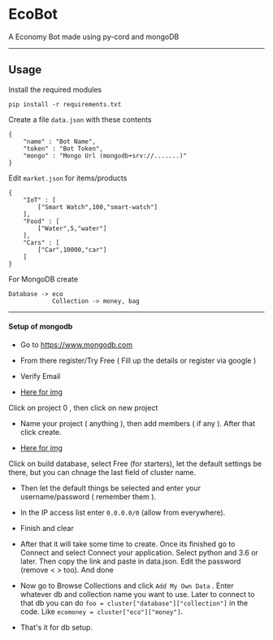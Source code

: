 # EcoBot
A Economy Bot made using py-cord and mongoDB

-------------------------

## Usage

Install the required modules

```
pip install -r requirements.txt
```

Create a file `data.json` with these contents

```
{
    "name" : "Bot Name",
    "token" : "Bot Token",
    "mongo" : "Mongo Url (mongodb+srv://.......)"
}
```

Edit `market.json` for items/products

```
{
    "IoT" : [
        ["Smart Watch",100,"smart-watch"]
    ],
    "Food" : [
        ["Water",5,"water"]
    ],
    "Cars" : [
        ["Car",10000,"car"]
    ]
}
```

For MongoDB create
```
Database -> eco
            Collection -> money, bag
```

-------------------------

#### Setup of mongodb

- Go to https://www.mongodb.com

- From there register/Try Free ( Fill up the details or register via google )

- Verify Email

- [Here for img](https://i.imgur.com/yPXOrcR.png)

Click on project 0 , then click on new project

- Name your project ( anything ), then add members ( if any ). After that click create.

- [Here for img](https://i.imgur.com/BeA2t9P.png)

Click on build database, select Free (for starters), let the default settings be there, but you can chnage the last field of cluster name.

- Then let the default things be selected and enter your username/password ( remember them ).

- In the IP access list enter `0.0.0.0/0` (allow from everywhere).

- Finish and clear

- After that it will take some time to create. Once its finished go to Connect and select Connect your application. Select python and 3.6 or later. Then copy the link and paste in data.json. Edit the password (remove < > too). And done

- Now go to Browse Collections and click `Add My Own Data` . Enter whatever db and collection name you want to use.
Later to connect to that db you can do `foo = cluster["database"]["collection"]` in the code. Like `ecomoney = cluster["eco"]["money"]`.

- That's it for db setup.